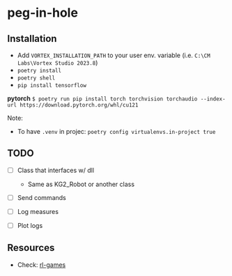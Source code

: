 # peg-in-hole

## Installation
- Add `VORTEX_INSTALLATION_PATH` to your user env. variable (i.e. `C:\CM Labs\Vortex Studio 2023.8`)
- `poetry install`
- `poetry shell`
- `pip install tensorflow`

**pytorch**
`$ poetry run pip install torch torchvision torchaudio --index-url https://download.pytorch.org/whl/cu121`

Note:
- To have `.venv` in projec: `poetry config virtualenvs.in-project true`

## TODO
- [ ] Class that interfaces w/ dll
  - Same as KG2_Robot or another class

- [ ] Send commands
- [ ] Log measures
- [ ] Plot logs

## Resources
- Check: [rl-games](https://github.com/Denys88/rl_games)